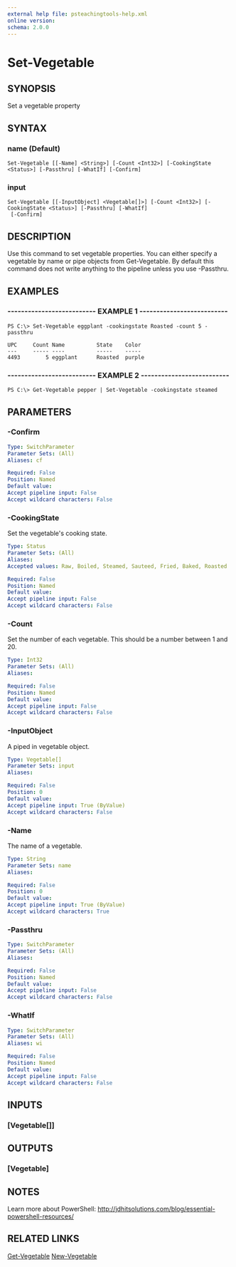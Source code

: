 ```yaml
---
external help file: psteachingtools-help.xml
online version: 
schema: 2.0.0
---
```


# Set-Vegetable
## SYNOPSIS
Set a vegetable property

## SYNTAX

### name (Default)
```
Set-Vegetable [[-Name] <String>] [-Count <Int32>] [-CookingState <Status>] [-Passthru] [-WhatIf] [-Confirm]
```

### input
```
Set-Vegetable [[-InputObject] <Vegetable[]>] [-Count <Int32>] [-CookingState <Status>] [-Passthru] [-WhatIf]
 [-Confirm]
```

## DESCRIPTION
Use this command to set vegetable properties. You can either specify a vegetable 
by name or pipe objects from Get-Vegetable. By default this command does not write
anything to the pipeline unless you use -Passthru.

## EXAMPLES

### -------------------------- EXAMPLE 1 --------------------------
```
PS C:\> Set-Vegetable eggplant -cookingstate Roasted -count 5 -passthru

UPC     Count Name          State    Color     
---     ----- ----          -----    -----     
4493        5 eggplant      Roasted  purple
```
### -------------------------- EXAMPLE 2 --------------------------
```
PS C:\> Get-Vegetable pepper | Set-Vegetable -cookingstate steamed 
```

## PARAMETERS

### -Confirm

```yaml
Type: SwitchParameter
Parameter Sets: (All)
Aliases: cf

Required: False
Position: Named
Default value: 
Accept pipeline input: False
Accept wildcard characters: False
```

### -CookingState
Set the vegetable's cooking state.

```yaml
Type: Status
Parameter Sets: (All)
Aliases: 
Accepted values: Raw, Boiled, Steamed, Sauteed, Fried, Baked, Roasted

Required: False
Position: Named
Default value: 
Accept pipeline input: False
Accept wildcard characters: False
```

### -Count
Set the number of each vegetable. This should be a number between 1 and 20.

```yaml
Type: Int32
Parameter Sets: (All)
Aliases: 

Required: False
Position: Named
Default value: 
Accept pipeline input: False
Accept wildcard characters: False
```

### -InputObject
A piped in vegetable object.

```yaml
Type: Vegetable[]
Parameter Sets: input
Aliases: 

Required: False
Position: 0
Default value: 
Accept pipeline input: True (ByValue)
Accept wildcard characters: False
```

### -Name
The name of a vegetable.

```yaml
Type: String
Parameter Sets: name
Aliases: 

Required: False
Position: 0
Default value: 
Accept pipeline input: True (ByValue)
Accept wildcard characters: True
```

### -Passthru

```yaml
Type: SwitchParameter
Parameter Sets: (All)
Aliases: 

Required: False
Position: Named
Default value: 
Accept pipeline input: False
Accept wildcard characters: False
```

### -WhatIf

```yaml
Type: SwitchParameter
Parameter Sets: (All)
Aliases: wi

Required: False
Position: Named
Default value: 
Accept pipeline input: False
Accept wildcard characters: False
```

## INPUTS

### [Vegetable[]]

## OUTPUTS

### [Vegetable]

## NOTES

Learn more about PowerShell:
http://jdhitsolutions.com/blog/essential-powershell-resources/

## RELATED LINKS
[Get-Vegetable]()
[New-Vegetable]()

